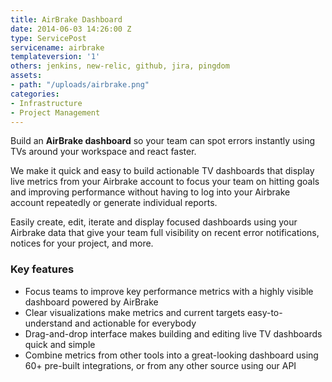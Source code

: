 ```yaml
---
title: AirBrake Dashboard
date: 2014-06-03 14:26:00 Z
type: ServicePost
servicename: airbrake
templateversion: '1'
others: jenkins, new-relic, github, jira, pingdom
assets:
- path: "/uploads/airbrake.png"
categories:
- Infrastructure
- Project Management
---
```


Build an **AirBrake dashboard** so your team can spot errors instantly using TVs around your workspace and react faster. 

We make it quick and easy to build actionable TV dashboards that display live metrics from your Airbrake account to focus your team on hitting goals and improving performance without having to log into your Airbrake account repeatedly or generate individual reports.

 
Easily create, edit, iterate and display focused dashboards using your Airbrake data that give your team full visibility on recent error notifications, notices for your project, and more.
 
<div class="useful-resources widget-main__inner">
<h3>Key features</h3>
<ul class="resources-links">
<li><span>Focus teams to improve key performance metrics with a highly visible dashboard powered by AirBrake</span></li>
<li><span>Clear visualizations make metrics and current targets easy-to-understand and actionable for everybody</span></li>
<li><span>Drag-and-drop interface makes building and editing live TV dashboards quick and simple</span></li>
<li><span>Combine metrics from other tools into a great-looking dashboard using 60+ pre-built integrations, or from any other source using our API</span></li>
</ul>
</div>
